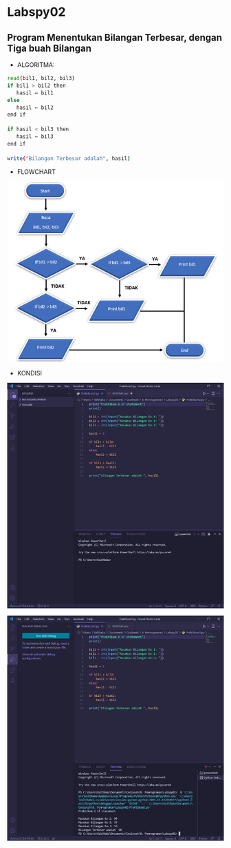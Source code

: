 # Labspy02
## Program Menentukan Bilangan Terbesar, dengan Tiga buah Bilangan

- ALGORITMA:
```bash 
read(bil1, bil2, bil3)
if bil1 > bil2 then
   hasil ← bil1
else
   hasil ← bil2
end if

if hasil < bil3 then
   hasil ← bil3
end if

write("Bilangan Terbesar adalah", hasil)
```
- FLOWCHART

![Gambar 1](Screenshot/flowchart.png)

- KONDISI

![Gambar 2](Screenshot/Kondisi1.png)

![Gambar 3](Screenshot/Kondisi2.png)
